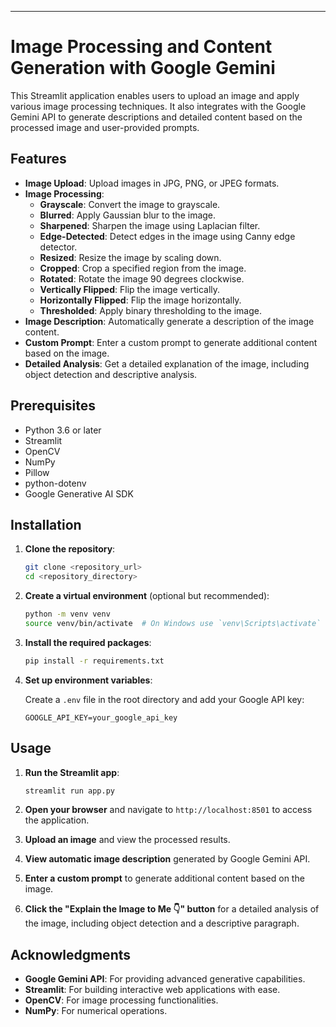 
---

# Image Processing and Content Generation with Google Gemini

This Streamlit application enables users to upload an image and apply various image processing techniques. It also integrates with the Google Gemini API to generate descriptions and detailed content based on the processed image and user-provided prompts.

## Features

- **Image Upload**: Upload images in JPG, PNG, or JPEG formats.
- **Image Processing**:
  - **Grayscale**: Convert the image to grayscale.
  - **Blurred**: Apply Gaussian blur to the image.
  - **Sharpened**: Sharpen the image using Laplacian filter.
  - **Edge-Detected**: Detect edges in the image using Canny edge detector.
  - **Resized**: Resize the image by scaling down.
  - **Cropped**: Crop a specified region from the image.
  - **Rotated**: Rotate the image 90 degrees clockwise.
  - **Vertically Flipped**: Flip the image vertically.
  - **Horizontally Flipped**: Flip the image horizontally.
  - **Thresholded**: Apply binary thresholding to the image.
- **Image Description**: Automatically generate a description of the image content.
- **Custom Prompt**: Enter a custom prompt to generate additional content based on the image.
- **Detailed Analysis**: Get a detailed explanation of the image, including object detection and descriptive analysis.

## Prerequisites

- Python 3.6 or later
- Streamlit
- OpenCV
- NumPy
- Pillow
- python-dotenv
- Google Generative AI SDK

## Installation

1. **Clone the repository**:

    ```bash
    git clone <repository_url>
    cd <repository_directory>
    ```

2. **Create a virtual environment** (optional but recommended):

    ```bash
    python -m venv venv
    source venv/bin/activate  # On Windows use `venv\Scripts\activate`
    ```

3. **Install the required packages**:

    ```bash
    pip install -r requirements.txt
    ```

4. **Set up environment variables**:

    Create a `.env` file in the root directory and add your Google API key:

    ```
    GOOGLE_API_KEY=your_google_api_key
    ```

## Usage

1. **Run the Streamlit app**:

    ```bash
    streamlit run app.py
    ```

2. **Open your browser** and navigate to `http://localhost:8501` to access the application.

3. **Upload an image** and view the processed results.

4. **View automatic image description** generated by Google Gemini API.

5. **Enter a custom prompt** to generate additional content based on the image.

6. **Click the "Explain the Image to Me 👇" button** for a detailed analysis of the image, including object detection and a descriptive paragraph.


## Acknowledgments

- **Google Gemini API**: For providing advanced generative capabilities.
- **Streamlit**: For building interactive web applications with ease.
- **OpenCV**: For image processing functionalities.
- **NumPy**: For numerical operations.

